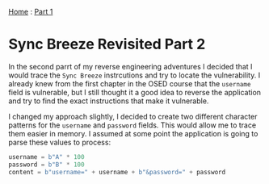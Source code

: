 [Home](https://plackyhacker.github.io) : [Part 1](https://plackyhacker.github.io/reversing/sync-breeze-reversed)

# Sync Breeze Revisited Part 2

In the second parrt of my reverse engineering adventures I decided that I would trace the `Sync Breeze` instrcutions and try to locate the vulnerability. I already knew from the first chapter in the OSED course that the `username` field is vulnerable, but I still thought it a good idea to reverse the application and try to find the exact instructions that make it vulnerable.

I changed my approach slightly, I decided to create two different character patterns for the `username` and `password` fields. This would allow me to trace them easier in memory. I assumed at some point the application is going to parse these values to process:

```python
username = b"A" * 100
password = b"B" * 100
content = b"username=" + username + b"&password=" + password
```
